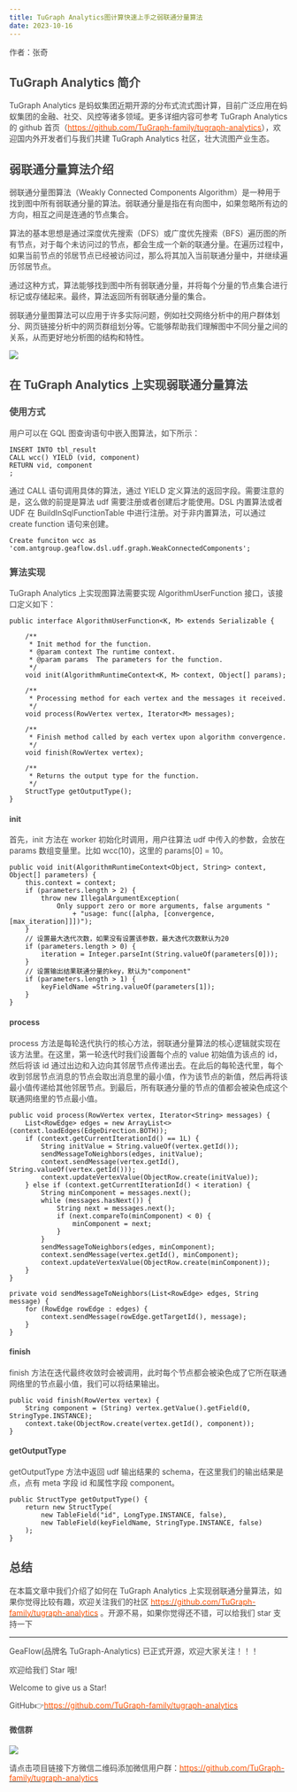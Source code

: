 ```yaml
---
title: TuGraph Analytics图计算快速上手之弱联通分量算法
date: 2023-10-16
---
```


<font style="color:rgb(69, 69, 69);">作者：张奇</font>

## <font style="color:rgb(69, 69, 69);">TuGraph Analytics 简介</font>

<font style="color:rgb(69, 69, 69);">TuGraph Analytics 是蚂蚁集团近期开源的分布式流式图计算，目前广泛应用在蚂蚁集团的金融、社交、风控等诸多领域。更多详细内容可参考 TuGraph Analytics 的 github 首页（</font>[<font style="color:rgb(255, 81, 0);">https://github.com/TuGraph-family/tugraph-analytics</font>](https://github.com/TuGraph-family/tugraph-analytics)<font style="color:rgb(69, 69, 69);">），欢迎国内外开发者们与我们共建 TuGraph Analytics 社区，壮大流图产业生态。</font>

<!-- truncate -->

## <font style="color:rgb(69, 69, 69);">弱联通分量算法介绍</font>

<font style="color:rgb(69, 69, 69);">弱联通分量图算法（Weakly Connected Components Algorithm）是一种用于找到图中所有弱联通分量的算法。弱联通分量是指在有向图中，如果忽略所有边的方向，相互之间是连通的节点集合。</font>

<font style="color:rgb(69, 69, 69);">算法的基本思想是通过深度优先搜索（DFS）或广度优先搜索（BFS）遍历图的所有节点，对于每个未访问过的节点，都会生成一个新的联通分量。在遍历过程中，如果当前节点的邻居节点已经被访问过，那么将其加入当前联通分量中，并继续遍历邻居节点。</font>

<font style="color:rgb(69, 69, 69);">通过这种方式，算法能够找到图中所有弱联通分量，并将每个分量的节点集合进行标记或存储起来。最终，算法返回所有弱联通分量的集合。</font>

<font style="color:rgb(69, 69, 69);">弱联通分量图算法可以应用于许多实际问题，例如社交网络分析中的用户群体划分、网页链接分析中的网页群组划分等。它能够帮助我们理解图中不同分量之间的关系，从而更好地分析图的结构和特性。</font>

![](/graph/1755590865396-ffe17ed9-cdca-4b4b-8abc-15b9c1fc0772.png)

## <font style="color:rgb(69, 69, 69);">在 TuGraph Analytics 上实现弱联通分量算法</font>

### <font style="color:rgb(69, 69, 69);">使用方式</font>

<font style="color:rgb(69, 69, 69);">用户可以在 GQL 图查询语句中嵌入图算法，如下所示：</font>

```plain
INSERT INTO tbl_result
CALL wcc() YIELD (vid, component)
RETURN vid, component
;
```

<font style="color:rgb(69, 69, 69);">通过 CALL 语句调用具体的算法，通过 YIELD 定义算法的返回字段。需要注意的是，这么做的前提是算法 udf 需要注册或者创建后才能使用。DSL 内置算法或者 UDF 在 BuildInSqlFunctionTable 中进行注册。对于非内置算法，可以通过 create function 语句来创建。</font>

```plain
Create funciton wcc as 'com.antgroup.geaflow.dsl.udf.graph.WeakConnectedComponents';
```

### <font style="color:rgb(69, 69, 69);">算法实现</font>

<font style="color:rgb(69, 69, 69);">TuGraph Analytics 上实现图算法需要实现 AlgorithmUserFunction 接口，该接口定义如下：</font>

```plain
public interface AlgorithmUserFunction<K, M> extends Serializable {

    /**
     * Init method for the function.
     * @param context The runtime context.
     * @param params  The parameters for the function.
     */
    void init(AlgorithmRuntimeContext<K, M> context, Object[] params);

    /**
     * Processing method for each vertex and the messages it received.
     */
    void process(RowVertex vertex, Iterator<M> messages);

    /**
     * Finish method called by each vertex upon algorithm convergence.
     */
    void finish(RowVertex vertex);

    /**
     * Returns the output type for the function.
     */
    StructType getOutputType();
}
```

#### <font style="color:rgb(69, 69, 69);">init</font>

<font style="color:rgb(69, 69, 69);">首先，init 方法在 worker 初始化时调用，用户往算法 udf 中传入的参数，会放在 params 数组变量里。比如 wcc(10)，这里的 params[0] = 10。</font>

```plain
public void init(AlgorithmRuntimeContext<Object, String> context, Object[] parameters) {
    this.context = context;
    if (parameters.length > 2) {
        throw new IllegalArgumentException(
            Only support zero or more arguments, false arguments "
                + "usage: func([alpha, [convergence, [max_iteration]]])");
    }
	// 设置最大迭代次数，如果没有设置该参数，最大迭代次数默认为20
    if (parameters.length > 0) {
        iteration = Integer.parseInt(String.valueOf(parameters[0]));
    }
	// 设置输出结果联通分量的key，默认为"component"
    if (parameters.length > 1) {
        keyFieldName =String.valueOf(parameters[1]);
    }
}
```

#### <font style="color:rgb(69, 69, 69);">process</font>

<font style="color:rgb(69, 69, 69);">process 方法是每轮迭代执行的核心方法，弱联通分量算法的核心逻辑就实现在该方法里。在这里，第一轮迭代时我们设置每个点的 value 初始值为该点的 id，然后将该 id 通过出边和入边向其邻居节点传递出去。在此后的每轮迭代里，每个收到邻居节点消息的节点会取出消息里的最小值，作为该节点的新值，然后再将该最小值传递给其他邻居节点。到最后，所有联通分量的节点的值都会被染色成这个联通网络里的节点最小值。</font>

```plain
public void process(RowVertex vertex, Iterator<String> messages) {
    List<RowEdge> edges = new ArrayList<>(context.loadEdges(EdgeDirection.BOTH));
    if (context.getCurrentIterationId() == 1L) {
        String initValue = String.valueOf(vertex.getId());
        sendMessageToNeighbors(edges, initValue);
        context.sendMessage(vertex.getId(), String.valueOf(vertex.getId()));
        context.updateVertexValue(ObjectRow.create(initValue));
    } else if (context.getCurrentIterationId() < iteration) {
        String minComponent = messages.next();
        while (messages.hasNext()) {
            String next = messages.next();
            if (next.compareTo(minComponent) < 0) {
                minComponent = next;
            }
        }
        sendMessageToNeighbors(edges, minComponent);
        context.sendMessage(vertex.getId(), minComponent);
        context.updateVertexValue(ObjectRow.create(minComponent));
    }
}

private void sendMessageToNeighbors(List<RowEdge> edges, String message) {
    for (RowEdge rowEdge : edges) {
        context.sendMessage(rowEdge.getTargetId(), message);
    }
}
```

#### <font style="color:rgb(69, 69, 69);">finish</font>

<font style="color:rgb(69, 69, 69);">finish 方法在迭代最终收敛时会被调用，此时每个节点都会被染色成了它所在联通网络里的节点最小值，我们可以将结果输出。</font>

```plain
public void finish(RowVertex vertex) {
    String component = (String) vertex.getValue().getField(0, StringType.INSTANCE);
    context.take(ObjectRow.create(vertex.getId(), component));
}
```

#### <font style="color:rgb(69, 69, 69);">getOutputType</font>

<font style="color:rgb(69, 69, 69);">getOutputType 方法中返回 udf 输出结果的 schema，在这里我们的输出结果是点，点有 meta 字段 id 和属性字段 component。</font>

```plain
public StructType getOutputType() {
    return new StructType(
        new TableField("id", LongType.INSTANCE, false),
        new TableField(keyFieldName, StringType.INSTANCE, false)
    );
}
```

## <font style="color:rgb(69, 69, 69);">总结</font>

<font style="color:rgb(69, 69, 69);">在本篇文章中我们介绍了如何在 TuGraph Analytics 上实现弱联通分量算法，如果你觉得比较有趣，欢迎关注我们的社区</font><font style="color:rgb(69, 69, 69);"> </font>[<font style="color:rgb(255, 81, 0);">https://github.com/TuGraph-family/tugraph-analytics</font>](https://github.com/TuGraph-family/tugraph-analytics)<font style="color:rgb(69, 69, 69);"> </font><font style="color:rgb(69, 69, 69);">。开源不易，如果你觉得还不错，可以给我们 star 支持一下</font>

---

<font style="color:rgb(69, 69, 69);">GeaFlow(品牌名 TuGraph-Analytics) 已正式开源，欢迎大家关注！！！</font>

<font style="color:rgb(69, 69, 69);">欢迎给我们 Star 哦!</font>

<font style="color:rgb(69, 69, 69);">Welcome to give us a Star!</font>

<font style="color:rgb(69, 69, 69);">GitHub</font><font style="color:rgb(69, 69, 69);">👉</font>[<font style="color:rgb(255, 81, 0);">https://github.com/TuGraph-family/tugraph-analytics</font>](https://github.com/TuGraph-family/tugraph-analytics)

#### <font style="color:rgb(69, 69, 69);">微信群</font>

![](/graph/1755590820839-32a0da91-82f2-43d8-af0e-1046f171431e.png)

<font style="color:rgb(69, 69, 69);">请点击项目链接下方微信二维码添加微信用户群：</font>[<font style="color:rgb(255, 81, 0);">https://github.com/TuGraph-family/tugraph-analytics</font>](https://github.com/TuGraph-family/tugraph-analytics)
